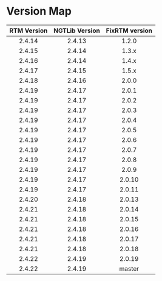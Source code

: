 # Version Map

| RTM Version | NGTLib Version | FixRTM version |
| :---------: | :------------: | :------------: |
| 2.4.14      | 2.4.13         | 1.2.0          |
| 2.4.15      | 2.4.14         | 1.3.x          |
| 2.4.16      | 2.4.14         | 1.4.x          |
| 2.4.17      | 2.4.15         | 1.5.x          |
| 2.4.18      | 2.4.16         | 2.0.0         |
| 2.4.19      | 2.4.17         | 2.0.1          |
| 2.4.19      | 2.4.17         | 2.0.2          |
| 2.4.19      | 2.4.17         | 2.0.3          |
| 2.4.19      | 2.4.17         | 2.0.4          |
| 2.4.19      | 2.4.17         | 2.0.5          |
| 2.4.19      | 2.4.17         | 2.0.6          |
| 2.4.19      | 2.4.17         | 2.0.7          |
| 2.4.19      | 2.4.17         | 2.0.8          |
| 2.4.19      | 2.4.17         | 2.0.9          |
| 2.4.19      | 2.4.17         | 2.0.10         |
| 2.4.19      | 2.4.17         | 2.0.11         |
| 2.4.20      | 2.4.18         | 2.0.13         |
| 2.4.21      | 2.4.18         | 2.0.14         |
| 2.4.21      | 2.4.18         | 2.0.15         |
| 2.4.21      | 2.4.18         | 2.0.16         |
| 2.4.21      | 2.4.18         | 2.0.17         |
| 2.4.21      | 2.4.18         | 2.0.18         |
| 2.4.22      | 2.4.19         | 2.0.19         |
| 2.4.22      | 2.4.19         | master         |
